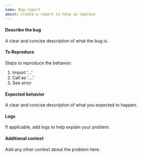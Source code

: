 ```yaml
---
name: Bug report
about: Create a report to help us improve
---
```


#### Describe the bug
A clear and concise description of what the bug is.

#### To Reproduce
Steps to reproduce the behavior:
1. Import '...'
2. Call as '....'
3. See error

#### Expected behavior
A clear and concise description of what you expected to happen.

#### Logs
If applicable, add logs to help explain your problem.

#### Additional context
Add any other context about the problem here.
